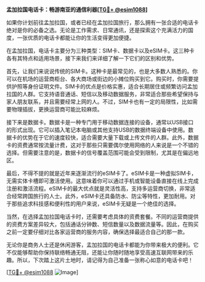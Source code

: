 **孟加拉国电话卡：畅游南亚的通信利器[[TG💪+ @esim1088](https://t.me/s/esim1088)]**

如果你计划前往孟加拉国，或者已经在孟加拉国旅行，那么拥有一张合适的电话卡绝对是你的必备之选。无论是工作需求、日常通讯，还是探索这个充满活力的国度，一张优质的电话卡都能让你的生活变得更加便捷。

在孟加拉国，电话卡主要分为三种类型：SIM卡、数据卡以及eSIM卡。这三种卡各有其特点和适用场景，接下来我们来详细了解一下它们的区别和优势。

首先，让我们来说说传统的SIM卡。这种卡是最常见的，也是大多数人熟悉的。你可以在机场的运营商柜台、各大商场或街边的小摊位购买到它。购买时，你需要提供护照等身份证明文件。SIM卡的优点是价格实惠，适合长期居住或频繁访问孟加拉国的人群。它支持语音通话、短信以及移动数据服务，非常适合那些希望保持与家人朋友联系，并且需要经常上网的人。不过，SIM卡也有一定的局限性，比如需要物理插拔，更换运营商可能比较麻烦。

接下来是数据卡。数据卡是一种专门用于移动数据连接的设备，通常以USB接口的形式出现。它可以插入笔记本电脑或其他支持USB的数据终端设备中使用。数据卡的优势在于它的速度较快，适合需要大量下载或上传文件的人群。此外，数据卡的资费通常按流量计费，这对于那些只需要偶尔使用网络的人来说是一个不错的选择。但需要注意的是，数据卡的信号覆盖范围可能会受到限制，尤其是在偏远地区。

最后，不得不提的就是近年来逐渐流行的eSIM卡了。eSIM卡是一种虚拟SIM卡，无需实体卡槽即可激活使用。这意味着你可以通过手机或智能设备直接在线上完成注册和激活流程。eSIM卡的最大优点就是灵活性高，支持多运营商切换，非常适合经常跨国旅行的人士。此外，eSIM卡还具备防水、防尘等特性，更加耐用。对于那些追求科技感和便利性的用户来说，eSIM卡无疑是一个绝佳的选择。

当然，在选择孟加拉国电话卡时，还需要考虑具体的资费套餐。不同的运营商提供的资费方案差异较大，包括通话分钟数、短信数量以及数据流量等。因此，在购买之前一定要仔细对比各家运营商的服务内容，确保选择最适合自己的那一款。

无论你是商务人士还是休闲游客，孟加拉国的电话卡都能为你带来极大的便利。它不仅能够帮助你保持联络畅通无阻，还能让你随时随地享受高速互联网带来的乐趣。所以，下次踏上这片土地时，请记得为自己准备一张称心如意的电话卡吧！

[[TG💪+ @esim1088](https://t.me/s/esim1088) ![Image](https://i.postimg.cc/4NQfJmqS/Snipaste-2025-05-13-00-14-12.png)]